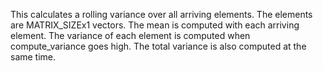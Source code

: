 This calculates a rolling variance over all arriving elements. The elements are MATRIX_SIZEx1 vectors. The mean is computed with each arriving element. The variance of each element is computed when compute_variance goes high. The total variance is also computed at the same time.
